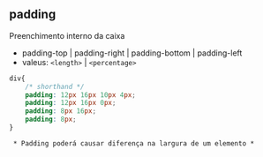 ## padding

Preenchimento interno da caixa

- padding-top | padding-right | padding-bottom | padding-left
- valeus: `<length>` | `<percentage>` 

```css
div{
    /* shorthand */
    padding: 12px 16px 10px 4px;
    padding: 12px 16px 0px;
    padding: 8px 16px;
    padding: 8px;
}

```
     * Padding poderá causar diferença na largura de um elemento *
